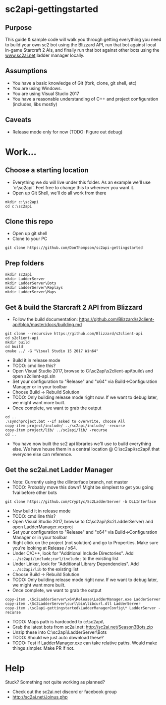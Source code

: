 # sc2api-gettingstarted

## Purpose
This guide & sample code will walk you through getting everything you need to build your own sc2 bot using the Blizzard API, run that bot against local in-game Starcraft 2 AIs, and finally run that bot against other bots using the www.sc2ai.net ladder manager locally.

## Assumptions
* You have a basic knowledge of Git (fork, clone, git shell, etc)
* You are using Windows.
* You are using Visual Studio 2017
* You have a reasonable understanding of C++ and project configuration (includes, libs mostly)

## Caveats
* Release mode only for now (TODO:  Figure out debug)

# Work...

## Choose a starting location
* Everything we do will live under this folder.  As an example we'll use 'c:\sc2api\'.  Feel free to change this to wherever you want it.
* Open up Git Shell, we'll do all work from there
```
mkdir c:\sc2api
cd c:\sc2api
```

## Clone this repo
* Open up git shell
* Clone to your PC
```
git clone https://github.com/DonThompson/sc2api-gettingstarted
```

## Prep folders
```
mkdir sc2api
mkdir LadderServer
mkdir LadderServer\Bots
mkdir LadderServer\Replays
mkdir LadderServer\Maps
```

## Get & build the Starcraft 2 API from Blizzard
* Follow the build documentation:  https://github.com/Blizzard/s2client-api/blob/master/docs/building.md
```
git clone --recursive https://github.com/Blizzard/s2client-api
cd s2client-api
mkdir build
cd build
cmake ../ -G "Visual Studio 15 2017 Win64"
```
* Build it in release mode
* TODO:  cmd line this?
* Open Visual Studio 2017, browse to C:\sc2api\s2client-api\build\ and open s2client-api.sln
* Set your configuration to "Release" and "x64" via Build->Configuration Manager or in your toolbar
* Choose Build -> Rebuild Solution
* TODO:  Only building release mode right now. If we want to debug later, we might want more built.
* Once complete, we want to grab the output
```
cd ..
.\synchproject.bat --If asked to overwrite, choose All
copy-item project/include/ ../sc2api/include/ -recurse
copy-item project/lib/ ../sc2api/lib/ -recurse
cd ..
```

* You have now built the sc2 api libraries we'll use to build everything else.  We have house them in a central location @ C:\sc2api\sc2api\ that everyone else can reference.

## Get the sc2ai.net Ladder Manager
* Note:  Currently using the dllinterface branch, not master
* TODO:  Probably move this down?  Might be simplest to get you going 1vai before other bots
```
git clone https://github.com/Cryptyc/Sc2LadderServer -b DLLInterface
```
* Now build it in release mode
* TODO:  cmd line this?
* Open Visual Studio 2017, browse to C:\sc2api\Sc2LadderServer\ and open LadderManager.vcxproj
* Set your configuration to "Release" and "x64" via Build->Configuration Manager or in your toolbar
* Right click on the project (not solution) and go to Properties.  Make sure you're looking at Release / x64.
* Under C/C++, look for "Additional Include Directories".  Add `../sc2api/include;curl/include;` to the existing list
* Under Linker, look for "Additional Library Dependencies".  Add `../sc2api/lib` to the existing list
* Choose Build -> Rebuild Solution
* TODO:  Only building release mode right now. If we want to debug later, we might want more built.
* Once complete, we want to grab the output
```
copy-item .\Sc2LadderServer\x64\Release\LadderManager.exe LadderServer
copy-item .\Sc2LadderServer\curl\bin\libcurl.dll LadderServer
copy-item .\sc2api-gettingstarted\LadderManagerConfig\* LadderServer -recurse
```
* TODO:  Maps path is hardcoded to c:\sc2api\
* Grab the latest bots from sc2ai.net:   http://sc2ai.net/Season3Bots.zip
* Unzip these into C:\sc2api\LadderServer\Bots
* TODO:  Should we just auto download these?
* TODO:  Test if LadderManager.exe can take relative paths.  Would make things simpler.  Make PR if not.




# Help
Stuck?  Something not quite working as planned?
* Check out the sc2ai.net discord or facebook group
* http://sc2ai.net/Joinus.php
